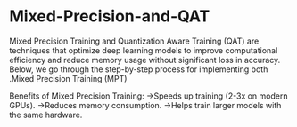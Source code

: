 # Mixed-Precision-and-QAT
Mixed Precision Training and Quantization Aware Training (QAT) are techniques that optimize deep learning models to improve computational efficiency and reduce memory usage without significant loss in accuracy. Below, we go through the step-by-step process for implementing both .Mixed Precision Training (MPT)

Benefits of Mixed Precision Training:
->Speeds up training (2-3x on modern GPUs).
->Reduces memory consumption.
->Helps train larger models with the same hardware.
